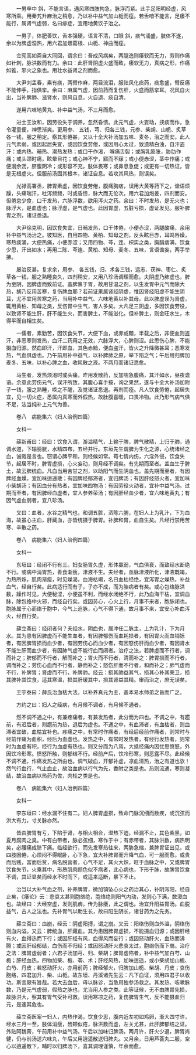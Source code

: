 <!-- { "loadSidebar": true } -->
　　一男卒中 斜，不能言语，遇风寒四肢拘急，脉浮而紧。此手足阳明经虚，风寒所乘。用秦艽升麻治之稍愈，乃以补中益气加山栀而痊。若舌喑不能言，足痿不能行，属肾气虚弱，名曰痱症，宜用地黄饮子治之。

　　一男子，体肥善饮，舌本强硬，语言不清，口眼 斜，痰气涌盛，肢体不遂，余以为脾虚湿热，用六君加煨葛根、山栀、神曲而痊。

　　佥宪高如斋自大同回，谓余曰：吾成风病矣，两腿逸则痿软而无力，劳则作痛如针刺，脉洪数而有力。余曰：此肝肾阴虚火盛而致，痿软无力，真病之形，作痛如锥，邪火之象也。用壮水益肾之剂而愈。

　　大尹刘孟春，素有痰，两臂作麻，两目流泪，服祛风化痰药，痰愈盛，臂反痛不能伸手，指俱挛。余曰：麻属气虚，因前药而复伤肝，火盛而筋挛耳。况风自火出，当补脾肺、滋肾水，则风自息，火自退、痰自清。

　　遂用六味地黄丸、补中益气汤，不三月而愈。

　　进士王汝和，因劳役失于调养，忽然昏愦。此元气虚，火妄动，挟痰而作，急令灌童便，神思渐爽。更用参、 五钱，芎、归各三钱，元参、柴胡、山栀、炙草各一钱，服之稍定。察其形倦甚，又以十全大补汤加五味、麦冬，治之而安。此人元气素弱，或因起居失宜，或因饮食劳倦，或因用心太过，致遗精白浊，自汗盗汗：或内热、晡热、潮热发热；或口干作渴， 喉痛舌裂；或胸乳膨胀，胁肋作痛；或头颈时痛，眩晕目花；或心神不宁，寤而不寐；或小便赤涩，茎中作痛；或便溺余沥，脐腹阴冷；或形容不充，肢体畏寒；或鼻息急促；或更有一切热证，皆是无根虚火。但服前汤固其根本，诸证自息。若攻其风热，则误矣。

　　光禄高署丞，脾胃素虚，因饮食劳倦，腹痛胸痞，误用大黄等药下之，谵语烦躁，头痛喘汗，吐泻频频，时或昏愦，脉大而无伦次，用六君加炮姜，四剂而安。但倦怠少食，口干发热，六脉浮数，欲用泻火之药。余曰：不时发热，是无火也；脉浮大，是血虚也；脉浮虚，是气虚也。此因胃虚，五脏亏损，虚证发见。服补脾胃之剂，诸证悉退。

　　大尹徐克明，因饮食失宜，日晡发热，口干体倦，小便赤涩，两腿酸痛，余用补中益气汤治之。彼知医，自用四物、黄柏、知母之剂，反头眩目赤，耳鸣唇燥，寒热痰涌，大便热痛，小便赤涩；又用四物、芩，连、枳实之类，胸膈痞满，饮食少思，汗出如水；再用二陈、芩连、黄柏、知母、麦冬、五味，言语谵妄，两手举拂。

　　屡治反甚。复求余，用参、 各五钱，归、术各三钱，远志、茯神、枣仁、炙草各一钱，服之熟睡良久，四剂稍安，又用八珍汤调理而愈。夫阴虚乃肺虚也，脾为至阴，因脾虚而致前证。盖脾禀于胃，故用甘温之剂，以生发胃中元气而除大热，胡乃反用苦寒，复伤脾血耶？若前证果属肾经阴虚，惟因肾经阳虚不能生阴耳，尤不宜用苦寒之药，当用补中益气、六味地黄以补其母。此以脾虚误为肾虚，辄用黄柏、知母之类，反伤胃中生气，害人多矣。大凡足三阴虚，多因饮食劳役，以致肾不能生肝，肝不能生火，而害脾土，不能滋化。但补脾土，则金旺水生，木得平而自相生矣。

　　一儒者，素勤苦，因饮食失节，大便下血，或赤或黯，半载之后，非便血则盗汗，非恶寒则发热，血汗二药用之无效，六脉浮大，心脾则涩。此思伤心脾，不能摄血归源。然血即汗，汗即血，其色赤黯，便血盗汗，皆火之升降微甚耳；恶寒发热，气血俱虚也。乃午前用补中益气，以补脾肺之原，举下陷之气；午后用归脾加麦冬、五味，以补心脾之血，收耗散之液。不两月而诸证悉愈。

　　马生者，发热烦渴时或头痛，昨用发散药，反加喘急腹痛，其汗如水，昼夜谵语。余意此劳伤元气，误汗所致，其腹心喜手按，询之果然，遂与十全大补汤加附子一钱，服之熟睡，唤之不醒，及觉诸证悉退。再剂而痊。凡人饮食劳倦，起居失宜，见一切火症，悉属内真寒而外假热，故肚腹喜暖，口畏冷物。此乃形气病气俱不足，法当纯补上元气为善。

　　卷八　病能集六（妇人治例四篇）

　　女科一

　　薛新甫曰：经曰：饮食入谓，游溢精气，上输于脾，脾气散精，上归于肺，通调水道，下输膀胱，水精四布，五经并行。东垣先生谓脾为生化之源，心统诸经之血，诚哉是言也。窃谓心脾平和，则经候如常。苟七情内伤，六淫外侵，饮食失节，起居不时，脾胃虚损，心火妄动，则月经不调矣。有先期而至者。盖血生于脾土，故云脾统血。凡血当用苦甘之剂，以助阳气而生阴血也。盖先期而至者，有因脾经血燥，宜加味逍遥散；有因脾经郁滞者，宜归脾汤；有因肝经怒火者，宜加味小柴胡汤；有因血分有热者，宜加味四物汤：有因劳役火动者，宜补中益气汤。过期而至者，有因脾经血虚者，宜人参养荣汤；有因肝经血少者，宜六味地黄丸；有因气虚血弱者，宜八珍汤。

　　又曰：血者，水谷之精气也，和调五脏，洒陈六腑，在妇人上为乳汁，下为血海，故虽心主血，肝藏血，亦皆统摄于脾胃。补脾和胃，血自生矣。凡经行禁用苦寒、辛散之药。

　　卷八　病能集六（妇人治例四篇）

　　女科一

　　东垣曰：经闭不行有三。妇女肠胃久虚，形体羸弱，气血俱衰，而致经水断绝不行。或病中消胃热，善食渐瘦，津液不生。夫经者，血脉津液所化，津液既竭，为热所烁，肌肉渐瘦，时见燥渴，血海枯竭，名曰血枯经绝，宜泻胃之燥热，补益血气，经自行矣。此病适行而有子，子亦不成，而为胎病者有矣。或心包络脉洪数，躁作时见，大便秘涩，小便虽不利，而经水闭绝不行，此乃血海干枯，宜调血脉，除包络中火邪，而经自行矣。或因劳心，心火上行，月事不来者，胞脉闭也。胞脉属于心而络于胞中，今气上迫脉，心气不得下通，故月事不来，宜安心补血泻火，经自行矣。

　　薛立斋曰：经闭者何？夫经水，阴血也，属冲任二脉主，上为乳汁，下为月水。其为患有因脾虚而不能生血者，有因脾郁伤而血耗损者，有因胃火而血销铄者，有因脾胃损而血少者，有因劳伤心而血少者，有因怒伤肝而血少者，有因肾水不能生肝而血少者，有因肺气虚不能行血而闭者。治疗之法，若脾虚而不行者，调而补之；脾郁而不行者，解而补之；胃火而不行者，清而补之：脾胃损而不行者，调而补之；劳伤心血而不行者，静而补之；怒伤肝而不行者，和而补之；肺气虚而不行，补脾胃；肾虚而不行，补脾肺。经云：损其肺益其气，损其心补其荣卫，损其脾补其饮食，适其寒温，损其肝缓其中，损其肾益其精。审而治之，庶无误矣。

　　王宇泰曰：薛氏治血枯大法，以补养真元为主，盖本易水师弟之旨而广之。

　　方约之曰：妇人之经病，有月候不调者，有月候不通者。

　　然不调不通之中，有兼疼痛者，有兼发热者，此分而为四也。不调之中，有趱前，有迟后者，则趱前为热，退后为虚也。不通之中，有血滞者，有血枯者，则血滞者宜破，血枯宜补也。疼痛之中，有常时作痛者，有经后经前作痛者，则常时与经前作痛为血积，经后为血虚也。发热之中，有常时发热者，有经行发热者，则常时为血虚有积，经行为血虚有热也。则又分而为八焉，大抵经痛内因忧思愤怒，外因饮冷形寒。愤怒所触，则郁结不行。经前产后，饮冷形寒，则恶露不尽。此经候不调不通，作痛发热之所由也。调气破血，开郁补虚，凉血清热，治之有道也欤！然气行血行，气止血止，故治血病以行气为先，香附之类是也。热则流通，寒则凝结，故治血病以热药为佐，肉桂之类是也。

　　卷八　病能集六（妇人治例四篇）

　　女科一

　　李东垣曰：经水漏不住有二。妇人脾胃虚损，致命门脉沉细而数疾，或沉弦而洪大有力，寸关脉亦然。

　　皆由脾胃有亏，下陷于肾，与相火相合，湿热下迫，经漏不止，其色紫黑，如夏月腐肉之臭。中有白带者，脉必弦细，寒作于中；有赤带者，其脉洪数，病热明矣，必腰痛成脐下痛。临经欲行，而先发寒热往来，两胁急缩，兼脾胃证出见，或四肢困倦，心烦闷不得眠卧，心下急，宜大补脾胃而升降气血，可一服而愈。或贵而后贱，富而后贫，病名脱营者，心气不足，其火大炽，旺于血脉之中，又或脾胃饮食失节，火乘其中，形质肌肉颜色似不病者，此心病也，下形于脉，故脾胃饮食不调，其证显矣而经水不时而下，或适来适断，暴下不止。

　　治当以大补气血之剂，补养脾胃，微加镇坠心火之药治其心，补阴泻阳，经自止矣，《痿论》云：悲哀太甚则胞络绝，胞络绝则阳气内动，发则心下满，数溲血也。故经曰：大经空虚，发则肌痹，传为脉痿，此之谓也。治宜升阳益胃汤。血脱益气，古人之法也。先补胃气以助生长，故曰阳生阴长，诸甘药为之先务。

　　薛立斋曰：血崩，经云：阴虚阳搏，谓之崩。又云：阳络伤则血外溢，阴络伤则血内溢。又云：脾统血，肝藏血。其为患因脾胃虚损，不能摄血归源；或因肝经有火，血得热而下行；或因肝经有风，血得风而妄行；或因怒动肝火，血热而沸腾；或因肝经郁结，血伤而不归经；或因怒动肝火悲哀太过，胞络伤而下崩。治疗之法：脾胃虚弱者；六君子汤加芎、归、柴胡；脾胃虚陷者，补中益气加白芍、山栀；肝经血热，四物加柴、栀、苓、术；肝经风热，加味逍遥，或小柴胡加山栀、白芍、丹皮；若怒动肝火，亦用前药；脾经郁火，归脾加山栀、柴胡、丹皮；哀伤胞络，四君加升、柴、山栀。故东垣、丹溪诸先生云：凡下血证，须用四君子以收功。斯言厥有旨哉。若大去血后，毋以脉诊，当急用独参汤救之。其发热、咳嗽脉数，乃是元气虚弱，假热之脉也，尤当用人参之类。此等证候，无不由脾胃先损，故脉洪大，察其有胃气受补可救。误用寒凉之药，复伤脾胃生气，反不能摄血归元，是速其危也。

　　薛立斋医案一妇人，内热作渴，饮食少思，腹内近左初如鸡卵，渐大四寸许，经水三月一至，肢体消瘦，齿颊似疮，脉洪数而虚，左关尤甚，此肝脾郁结之证。外贴阿魏膏，午前用补中益气汤，午后以加味归脾汤。两月许，肝火少退，脾胃尚健，仍与前汤送六味丸，午后又用逍遥散送归脾丸。又月余，日用芦荟丸二服，空心以逍遥散下，晡时以归脾汤下，喜其调理谨慎，年余而愈。

